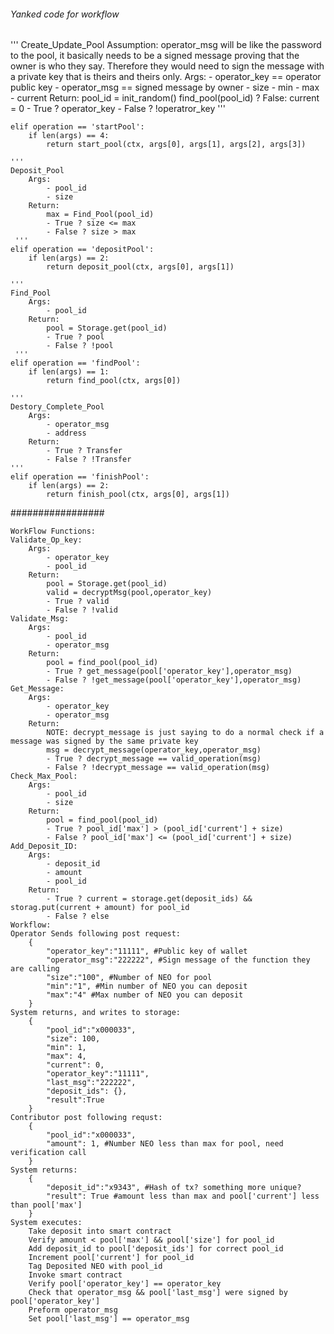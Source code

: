  ###### Yanked code for workflow
 
   '''
    Create_Update_Pool
    Assumption: operator_msg will be like the password to the pool, it basically needs to be a signed message proving that the owner is who they say. Therefore they would need to sign the message with a private key that is theirs and theirs only. 
        Args:
            - operator_key == operator public key
            - operator_msg == signed message by owner
            - size
            - min
            - max
            - current
        Return:
            pool_id = init_random()
            find_pool(pool_id) ? False: current = 0
            - True ? operator_key 
            - False ? !operatror_key
     '''
     
    elif operation == 'startPool':
        if len(args) == 4:
            return start_pool(ctx, args[0], args[1], args[2], args[3])
    
    '''
    Deposit_Pool
        Args:
            - pool_id
            - size
        Return:
            max = Find_Pool(pool_id)
            - True ? size <= max
            - False ? size > max
     '''
    elif operation == 'depositPool':
        if len(args) == 2:
            return deposit_pool(ctx, args[0], args[1])

    '''
    Find_Pool
        Args:
            - pool_id
        Return:
            pool = Storage.get(pool_id)
            - True ? pool
            - False ? !pool
     '''
    elif operation == 'findPool':
        if len(args) == 1:
            return find_pool(ctx, args[0])

    '''
    Destory_Complete_Pool
        Args:
            - operator_msg
            - address
        Return: 
            - True ? Transfer
            - False ? !Transfer
    '''
    elif operation == 'finishPool':
        if len(args) == 2:
            return finish_pool(ctx, args[0], args[1])

#################
 
    WorkFlow Functions:
    Validate_Op_key:
        Args:
            - operator_key
            - pool_id
        Return:
            pool = Storage.get(pool_id)
            valid = decryptMsg(pool,operator_key)
            - True ? valid
            - False ? !valid
    Validate_Msg:
        Args:
            - pool_id
            - operator_msg
        Return:
            pool = find_pool(pool_id)
            - True ? get_message(pool['operator_key'],operator_msg)
            - False ? !get_message(pool['operator_key'],operator_msg)
    Get_Message:
        Args:
            - operator_key
            - operator_msg
        Return:
            NOTE: decrypt_message is just saying to do a normal check if a message was signed by the same private key
            msg = decrypt_message(operator_key,operator_msg)
            - True ? decrypt_message == valid_operation(msg)
            - False ? !decrypt_message == valid_operation(msg)
    Check_Max_Pool:
        Args:
            - pool_id
            - size
        Return:
            pool = find_pool(pool_id)
            - True ? pool_id['max'] > (pool_id['current'] + size)
            - False ? pool_id['max'] <= (pool_id['current'] + size)
    Add_Deposit_ID:
        Args:
            - deposit_id
            - amount
            - pool_id
        Return:
            - True ? current = storage.get(deposit_ids) && storag.put(current + amount) for pool_id 
            - False ? else
    Workflow:
    Operator Sends following post request:
        {
            "operator_key":"11111", #Public key of wallet
            "operator_msg":"222222", #Sign message of the function they are calling
            "size":"100", #Number of NEO for pool
            "min":"1", #Min number of NEO you can deposit
            "max":"4" #Max number of NEO you can deposit
        }
    System returns, and writes to storage:
        {
            "pool_id":"x000033",
            "size": 100,
            "min": 1,
            "max": 4,
            "current": 0,
            "operator_key":"11111",
            "last_msg":"222222",
            "deposit_ids": {},
            "result":True
        }
    Contributor post following requst:
        {
            "pool_id":"x000033",
            "amount": 1, #Number NEO less than max for pool, need verification call
        }
    System returns:
        {
            "deposit_id":"x9343", #Hash of tx? something more unique?
            "result": True #amount less than max and pool['current'] less than pool['max']
        }
    System executes:
        Take deposit into smart contract
        Verify amount < pool['max'] && pool['size'] for pool_id
        Add deposit_id to pool['deposit_ids'] for correct pool_id
        Increment pool['current'] for pool_id
        Tag Deposited NEO with pool_id
        Invoke smart contract
        Verify pool['operator_key'] == operator_key
        Check that operator_msg && pool['last_msg'] were signed by pool['operator_key']
        Preform operator_msg
        Set pool['last_msg'] == operator_msg
